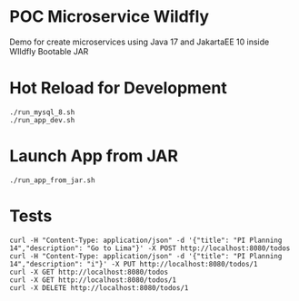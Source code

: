 # POC Microservice Wildfly
Demo for create microservices using Java 17 and JakartaEE 10 inside WIldfly Bootable JAR

# Hot Reload for Development
```
./run_mysql_8.sh
./run_app_dev.sh
```

# Launch App from JAR
```
./run_app_from_jar.sh
```

# Tests
```
curl -H "Content-Type: application/json" -d '{"title": "PI Planning 14","description": "Go to Lima"}' -X POST http://localhost:8080/todos
curl -H "Content-Type: application/json" -d '{"title": "PI Planning 14","description": "i"}' -X PUT http://localhost:8080/todos/1
curl -X GET http://localhost:8080/todos
curl -X GET http://localhost:8080/todos/1
curl -X DELETE http://localhost:8080/todos/1
```
